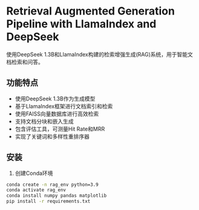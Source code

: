 # Retrieval Augmented Generation Pipeline with LlamaIndex and DeepSeek

使用DeepSeek 1.3B和LlamaIndex构建的检索增强生成(RAG)系统，用于智能文档检索和问答。

## 功能特点

- 使用DeepSeek 1.3B作为生成模型
- 基于LlamaIndex框架进行文档索引和检索
- 使用FAISS向量数据库进行高效检索
- 支持文档分块和嵌入生成
- 包含评估工具，可测量Hit Rate和MRR
- 实现了关键词和多样性重排序器

## 安装

1. 创建Conda环境
```bash
conda create -n rag_env python=3.9
conda activate rag_env
conda install numpy pandas matplotlib
pip install -r requirements.txt
